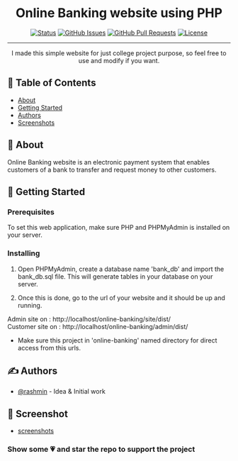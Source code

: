 <h1 align="center">Online Banking website using PHP</h1>

<div align="center">

[![Status](https://img.shields.io/badge/status-active-success.svg)]()
[![GitHub Issues](https://img.shields.io/github/issues/kylelobo/The-Documentation-Compendium.svg)](https://github.com/RashminDungrani/online-banking/issues)
[![GitHub Pull Requests](https://img.shields.io/github/issues-pr/kylelobo/The-Documentation-Compendium.svg)](https://github.com/RashminDungrani/online-banking/pulls)
[![License](https://img.shields.io/badge/license-MIT-blue.svg)](/LICENSE)

</div>

---

<p align="center"> I made this simple website for just college project purpose, so feel free to use and modify  if you want.
    <br> 
</p>

## 📝 Table of Contents

- [About](#about)
- [Getting Started](#getting_started)
- [Authors](#authors)
- [Screenshots](#screenshots)

## 🧐 About <a name = "about"></a>

Online Banking website is an electronic payment system that enables customers of a bank to transfer and request money to other customers.

## 🏁 Getting Started <a name = "getting_started"></a>

### Prerequisites

To set this web application, make sure PHP and PHPMyAdmin is installed on your server.

### Installing

1. Open PHPMyAdmin, create a database name 'bank_db' and import the bank_db.sql file. This will generate tables in your database on your server.

2. Once this is done, go to the url of your website and it should be up and running.

Admin site on : http://localhost/online-banking/site/dist/
<br>
Customer site on : http://localhost/online-banking/admin/dist/

- Make sure this project in 'online-banking' named directory for direct access from this urls.

## ✍️ Authors <a name = "authors"></a>

- [@rashmin](https://github.com/chilavadym) - Idea & Initial work

## 📄 Screenshot <a name = "screenshots"></a>

- [screenshots](https://github.com/chilavadym/online-banking/tree/master/screenshots)

### Show some 💗 and star the repo to support the project
